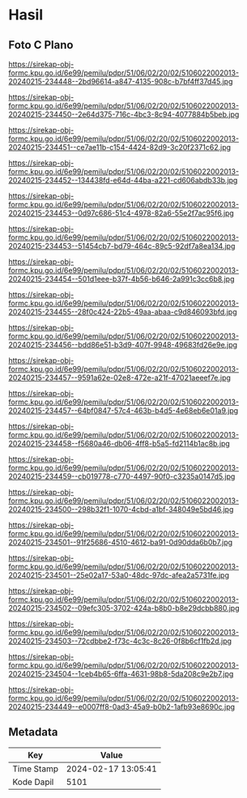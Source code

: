 # Hasil

## Foto C Plano

https://sirekap-obj-formc.kpu.go.id/6e99/pemilu/pdpr/51/06/02/20/02/5106022002013-20240215-234448--2bd96614-a847-4135-908c-b7bf4ff37d45.jpg

https://sirekap-obj-formc.kpu.go.id/6e99/pemilu/pdpr/51/06/02/20/02/5106022002013-20240215-234450--2e64d375-716c-4bc3-8c94-4077884b5beb.jpg

https://sirekap-obj-formc.kpu.go.id/6e99/pemilu/pdpr/51/06/02/20/02/5106022002013-20240215-234451--ce7ae11b-c154-4424-82d9-3c20f2371c62.jpg

https://sirekap-obj-formc.kpu.go.id/6e99/pemilu/pdpr/51/06/02/20/02/5106022002013-20240215-234452--134438fd-e64d-44ba-a221-cd606abdb33b.jpg

https://sirekap-obj-formc.kpu.go.id/6e99/pemilu/pdpr/51/06/02/20/02/5106022002013-20240215-234453--0d97c686-51c4-4978-82a6-55e2f7ac95f6.jpg

https://sirekap-obj-formc.kpu.go.id/6e99/pemilu/pdpr/51/06/02/20/02/5106022002013-20240215-234453--51454cb7-bd79-464c-89c5-92df7a8ea134.jpg

https://sirekap-obj-formc.kpu.go.id/6e99/pemilu/pdpr/51/06/02/20/02/5106022002013-20240215-234454--501d1eee-b37f-4b56-b646-2a991c3cc6b8.jpg

https://sirekap-obj-formc.kpu.go.id/6e99/pemilu/pdpr/51/06/02/20/02/5106022002013-20240215-234455--28f0c424-22b5-49aa-abaa-c9d846093bfd.jpg

https://sirekap-obj-formc.kpu.go.id/6e99/pemilu/pdpr/51/06/02/20/02/5106022002013-20240215-234456--bdd86e51-b3d9-407f-9948-49683fd26e9e.jpg

https://sirekap-obj-formc.kpu.go.id/6e99/pemilu/pdpr/51/06/02/20/02/5106022002013-20240215-234457--9591a62e-02e8-472e-a21f-47021aeeef7e.jpg

https://sirekap-obj-formc.kpu.go.id/6e99/pemilu/pdpr/51/06/02/20/02/5106022002013-20240215-234457--64bf0847-57c4-463b-b4d5-4e68eb6e01a9.jpg

https://sirekap-obj-formc.kpu.go.id/6e99/pemilu/pdpr/51/06/02/20/02/5106022002013-20240215-234458--f5680a46-db06-4ff8-b5a5-fd2114b1ac8b.jpg

https://sirekap-obj-formc.kpu.go.id/6e99/pemilu/pdpr/51/06/02/20/02/5106022002013-20240215-234459--cb019778-c770-4497-90f0-c3235a0147d5.jpg

https://sirekap-obj-formc.kpu.go.id/6e99/pemilu/pdpr/51/06/02/20/02/5106022002013-20240215-234500--298b32f1-1070-4cbd-a1bf-348049e5bd46.jpg

https://sirekap-obj-formc.kpu.go.id/6e99/pemilu/pdpr/51/06/02/20/02/5106022002013-20240215-234501--91f25686-4510-4612-ba91-0d90dda6b0b7.jpg

https://sirekap-obj-formc.kpu.go.id/6e99/pemilu/pdpr/51/06/02/20/02/5106022002013-20240215-234501--25e02a17-53a0-48dc-97dc-afea2a5731fe.jpg

https://sirekap-obj-formc.kpu.go.id/6e99/pemilu/pdpr/51/06/02/20/02/5106022002013-20240215-234502--09efc305-3702-424a-b8b0-b8e29dcbb880.jpg

https://sirekap-obj-formc.kpu.go.id/6e99/pemilu/pdpr/51/06/02/20/02/5106022002013-20240215-234503--72cdbbe2-f73c-4c3c-8c26-0f8b6cf1fb2d.jpg

https://sirekap-obj-formc.kpu.go.id/6e99/pemilu/pdpr/51/06/02/20/02/5106022002013-20240215-234504--1ceb4b65-6ffa-4631-98b8-5da208c9e2b7.jpg

https://sirekap-obj-formc.kpu.go.id/6e99/pemilu/pdpr/51/06/02/20/02/5106022002013-20240215-234449--e0007ff8-0ad3-45a9-b0b2-1afb93e8690c.jpg


## Metadata

| Key        | Value               |
| ---------- | ------------------- |
| Time Stamp | 2024-02-17 13:05:41 |
| Kode Dapil | 5101                |



